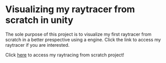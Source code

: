 # Visualizing my raytracer from scratch in unity
The sole purpose of this project is to visualize my first raytracer from scratch in a better prespective using a engine. Click the link to access my raytracer if you are interested.

Click [here](https://github.com/j-2k/Raytracing) to access my raytracing from scratch project!
